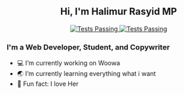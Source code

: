 <p align="center">
 <h2 align="center">Hi, I'm Halimur Rasyid MP</h2>
</p>

<p align="center">
    <a href="https://www.instagram.com/accidh/">
      <img alt="Tests Passing" src="https://img.shields.io/badge/instagram-C13584?style=for-the-badge&logo=instagram&logoColor=ffffff" />
    </a>
    <a href="https://medium.com/@qodr.achidh/about">
      <img alt="Tests Passing" src="https://img.shields.io/badge/medium-black?style=for-the-badge&logo=medium&logoColor=ffffff" />
    </a>
  </p>

### I'm a Web Developer, Student, and Copywriter
- :computer: I’m currently working on Woowa
- :earth_asia: I’m currently learning everything what i want
- :ring: Fun fact: I love Her

